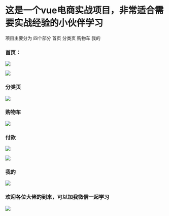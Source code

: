 # 这是一个vue电商实战项目，非常适合需要实战经验的小伙伴学习
项目主要分为 四个部分 首页 分类页 购物车 我的

### 首页：
![](https://ae01.alicdn.com/kf/Hd11643058837467f800137410afed82dI.jpg)


![](https://ae01.alicdn.com/kf/Hfcae15046abd485ab91b636a75f9d4bbv.jpg)

### 分类页
![](https://ae01.alicdn.com/kf/Hb74c57c720e347bb852453a6e0d07b21w.jpg)

### 购物车
![](https://ae01.alicdn.com/kf/H5f62ff27fc5740e8be72f87576ecab0bT.jpg)

### 付款
![](https://ae01.alicdn.com/kf/H81f1f4454385470e826d1bdc4264d434G.jpg)

![](https://ae01.alicdn.com/kf/H288bf5ce9ff24ab3b65fde4e1202f8c7s.jpg)

### 我的
![](https://ae01.alicdn.com/kf/H06c3c059527845a0984f431a5aedb6dd9.jpg)

### 欢迎各位大佬的到来，可以加我微信一起学习
![](https://ae01.alicdn.com/kf/H4c5eec6b185e4797ba2bc02218aaa1f2y.png)
